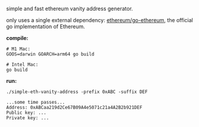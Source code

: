 simple and fast ethereum vanity address generator. 

only uses a single external dependency: [ethereum/go-ethereum](https://github.com/ethereum/go-ethereum), the official go implementation of Ethereum.


**compile:**

```
# M1 Mac:
GOOS=darwin GOARCH=arm64 go build

# Intel Mac:
go build
```

**run:**

```
./simple-eth-vanity-address -prefix 0xABC -suffix DEF

...some time passes...
Address: 0xABCaa219d2Ce67B09A4e5071c21a4A2B2b921DEF
Public key: ...
Private key: ...
```
